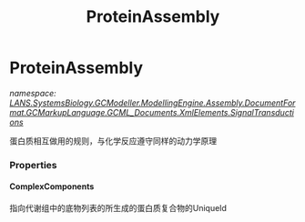 ﻿---
title: ProteinAssembly
---

# ProteinAssembly
_namespace: [LANS.SystemsBiology.GCModeller.ModellingEngine.Assembly.DocumentFormat.GCMarkupLanguage.GCML_Documents.XmlElements.SignalTransductions](N-LANS.SystemsBiology.GCModeller.ModellingEngine.Assembly.DocumentFormat.GCMarkupLanguage.GCML_Documents.XmlElements.SignalTransductions.html)_

蛋白质相互做用的规则，与化学反应遵守同样的动力学原理



### Properties

#### ComplexComponents
指向代谢组中的底物列表的所生成的蛋白质复合物的UniqueId

